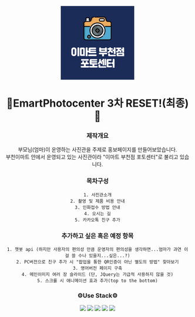 <div align = center>
  <img src="/images/kakaochanel.jpg" width="200px" height="200px" title="px(픽셀) 크기 설정" alt="RubberDuck"></img><br/>
  <h1> 📸EmartPhotocenter 3차 RESET!(최종)📸</h1>
  
  ### 제작개요
  부모님(엄마)이 운영하는 사진관을 주제로 홍보페이지를 만들어보았습니다.<br>
  부천이마트 안에서 운영되고 있는 사진관이라 "이마트 부천점 포토센터"로 불리고 있습니다.


  ### 목차구성
    1. 사진관소개
    2. 촬영 및 제품 비용 안내
    3. 인화접수 방법 안내
    4. 오시는 길
    5. 카카오톡 친구 추가

  ### 추가하고 싶은 혹은 예정 항목
    1. 챗봇 api (하지만 사용자의 편의성 만큼 운영자의 편의성을 생각하면...엄마가 과연 이걸 쓸 수나 있을지...싶은...?)
    2. PC버전으로 친구 추가 시 "팝업을 통한 QR인증이 아닌 별도의 방법" 찾아보기
    3. 영어버전 페이지 구축
    4. 메인이미지 여러 장 슬라이드 (단, JQuery는 가급적 사용하지 않을 것)
    5. 스크롤 시 애니메이션 효과 추가(top to the bottom)


### ⚙Use Stack⚙
<img src="https://img.shields.io/badge/HTML5-E34F26?style=flat&logo=HTML5&logoColor=ffffff"/>
<img src="https://img.shields.io/badge/CSS3-1572B6?style=flat&logo=CSS3&logoColor=ffffff"/> 
<img src="https://img.shields.io/badge/JAVASCRIPT-F7DF1E?style=flat&logo=JAVASCRIPT&logoColor=141414"/> <img src="https://img.shields.io/badge/NETLIFY-00C7B7?style=flat&logo=NETLIFY&logoColor=ffffff"/>  
<img src="https://img.shields.io/badge/FONTAWESOME-528DD7?style=flat&logo=FONTAWESOME&logoColor=ffffff"/>  
</div>

